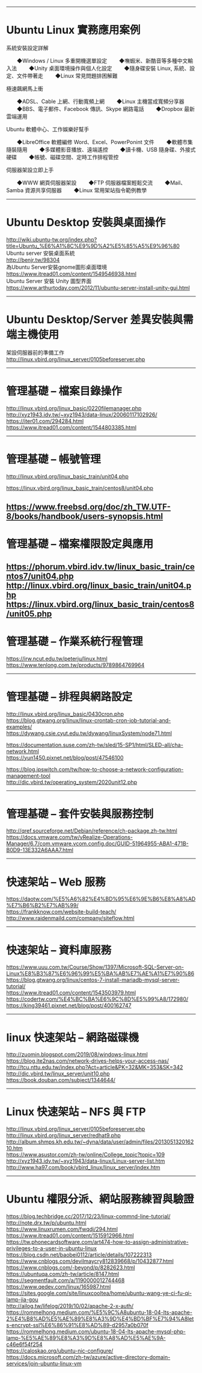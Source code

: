 -----------------------------------------------------------------------
Ubuntu Linux 實務應用案例
===================================================================
系統安裝設定詳解

　　◆Windows / Linux 多重開機選單設定
　　◆嘸蝦米、新酷音等多種中文輸入法
　　◆Unity 桌面環境操作與個人化設定
　　◆隨身碟安裝 Linux, 系統、設定、文件帶著走
　　◆Linux 常見問題排困解難

極速飆網馬上衝

　　◆ADSL、Cable 上網、行動寬頻上網
　　◆Linux 主機當成寬頻分享器
　　◆BBS、電子郵件、Facebook 傳訊、Skype 網路電話
　　◆Dropbox 最新雲端運用

Ubuntu 軟體中心、工作娛樂好幫手

　　◆LibreOffice 軟體編修 Word、Excel、PowerPonint 文件
　　◆軟體市集隨裝隨用
　　◆多媒體影音播放、遠端遙控
　　◆讀卡機、USB 隨身碟、外接式硬碟
　　◆帳號、磁碟空間、定時工作排程管控

伺服器架設立即上手

　　◆WWW 網頁伺服器架設
　　◆FTP 伺服器檔案輕鬆交流
　　◆Mail、Samba 資源共享伺服器
　　◆Linux 常用架站指令範例教學


-----------------------------------------------------------------------
Ubuntu Desktop 安裝與桌面操作
===================================================================

http://wiki.ubuntu-tw.org/index.php?title=Ubuntu_%E6%A1%8C%E9%9D%A2%E5%85%A5%E9%96%80   
Ubuntu server 安裝桌面系統   
http://benjr.tw/98304   
為Ubuntu Server安裝gnome圖形桌面環境   
https://www.itread01.com/content/1549546938.html   
Ubuntu Server 安裝 Unity 圖型界面   
https://www.arthurtoday.com/2012/11/ubuntu-server-install-unity-gui.html   

-----------------------------------------------------------------------
Ubuntu Desktop/Server 差異安裝與需端主機使用
===================================================================
架設伺服器前的準備工作   
http://linux.vbird.org/linux_server/0105beforeserver.php   

-----------------------------------------------------------------------
管理基礎 – 檔案目錄操作
===================================================================

http://linux.vbird.org/linux_basic/0220filemanager.php   
http://xyz1943.idv.tw/~xyz1943/data-linux/20060117102926/   
https://iter01.com/294284.html   
https://www.itread01.com/content/1544803385.html   



-----------------------------------------------------------------------
管理基礎 – 帳號管理
===================================================================

http://linux.vbird.org/linux_basic_train/unit04.php   

https://linux.vbird.org/linux_basic_train/centos8/unit04.php   

https://www.freebsd.org/doc/zh_TW.UTF-8/books/handbook/users-synopsis.html   
-----------------------------------------------------------------------
管理基礎 – 檔案權限設定與應用
===================================================================
https://phorum.vbird.idv.tw/linux_basic_train/centos7/unit04.php   
http://linux.vbird.org/linux_basic_train/unit04.php   
https://linux.vbird.org/linux_basic_train/centos8/unit05.php   
-----------------------------------------------------------------------
管理基礎 – 作業系統行程管理
===================================================================
https://irw.ncut.edu.tw/peterju/linux.html   
https://www.tenlong.com.tw/products/9789864769964   


-----------------------------------------------------------------------
管理基礎 – 排程與網路設定
===================================================================
http://linux.vbird.org/linux_basic/0430cron.php   
https://blog.gtwang.org/linux/linux-crontab-cron-job-tutorial-and-examples/   
https://dywang.csie.cyut.edu.tw/dywang/linuxSystem/node71.html   

https://documentation.suse.com/zh-tw/sled/15-SP1/html/SLED-all/cha-network.html   
https://yun1450.pixnet.net/blog/post/47546100   

https://blog.ipswitch.com/tw/how-to-choose-a-network-configuration-management-tool   
http://dic.vbird.tw/operating_system/2020unit12.php   

-----------------------------------------------------------------------
管理基礎 – 套件安裝與服務控制
===================================================================

http://qref.sourceforge.net/Debian/reference/ch-package.zh-tw.html   
https://docs.vmware.com/tw/vRealize-Operations-Manager/6.7/com.vmware.vcom.config.doc/GUID-51964955-ABA1-471B-B0D9-13E332A6AAA7.html   



-----------------------------------------------------------------------
快速架站 – Web 服務
===================================================================
https://daotw.com/%E5%A6%82%E4%BD%95%E6%9E%B6%E8%A8%AD%E7%B6%B2%E7%AB%99/   
https://frankknow.com/website-build-teach/   
http://www.raidenmaild.com/company/siteflow.html   

-----------------------------------------------------------------------
快速架站 – 資料庫服務
===================================================================
https://www.uuu.com.tw/Course/Show/1397/Microsoft-SQL-Server-on-Linux%E8%B3%87%E6%96%99%E5%BA%AB%E7%AE%A1%E7%90%86   
https://blog.gtwang.org/linux/centos-7-install-mariadb-mysql-server-tutorial/   
https://www.itread01.com/content/1543503979.html   
https://codertw.com/%E4%BC%BA%E6%9C%8D%E5%99%A8/172980/   
https://king39461.pixnet.net/blog/post/400162747   

-----------------------------------------------------------------------
linux 快速架站 – 網路磁碟機
===================================================================
http://zuomin.blogspot.com/2019/08/windows-linux.html   
https://blog.ite2nas.com/network-drives-helps-your-access-nas/   
http://tcu.nttu.edu.tw/index.php?Act=article&PK=32&MK=353&SK=342   
http://dic.vbird.tw/linux_server/unit10.php   
https://book.douban.com/subject/1344644/   



-----------------------------------------------------------------------
Linux 快速架站 – NFS 與 FTP
===================================================================
http://linux.vbird.org/linux_server/0105beforeserver.php   
http://linux.vbird.org/linux_server/redhat9.php   
http://album.shmps.kh.edu.tw/~dyna/data/user/admin/files/201305132016210.htm   
https://www.asustor.com/zh-tw/online/College_topic?topic=109   
http://xyz1943.idv.tw/~xyz1943/data-linux/Linux-server-list.htm   
http://www.ha97.com/book/vbird_linux/linux_server/index.htm   



-----------------------------------------------------------------------
Ubuntu 權限分派、網站服務練習與驗證
===================================================================
https://blog.techbridge.cc/2017/12/23/linux-commnd-line-tutorial/   
http://note.drx.tw/p/ubuntu.html   
https://www.linuxrumen.com/fwqdj/294.html   
https://www.itread01.com/content/1515912966.html   
https://tw.phonecardsoftware.com/art474-how-to-assign-administrative-privileges-to-a-user-in-ubuntu-linux   
https://blog.csdn.net/baobei0112/article/details/107222313   
https://www.cnblogs.com/devilmaycry812839668/p/10432877.html   
https://www.cnblogs.com/-beyond/p/8282623.html   
https://ubuntuqa.com/zh-tw/article/8147.html   
https://segmentfault.com/a/1190000012744468   
https://www.qedev.com/linux/165987.html   
https://sites.google.com/site/linuxcooltea/home/ubuntu-wang-ye-ci-fu-qi-lamp-jia-gou   
http://ailog.tw/lifelog/2019/10/02/apache-2-x-auth/   
https://rommelhong.medium.com/%E5%9C%A8ubuntu-18-04-lts-apache-2%E4%B8%AD%E5%AE%89%E8%A3%9D%E4%BD%BF%E7%94%A8lets-encrypt-ssl%E6%86%91%E8%AD%89-d2957a0b070f   
https://rommelhong.medium.com/ubuntu-18-04-lts-apache-mysql-php-lamp-%E5%AE%89%E8%A3%9D%E8%A8%AD%E5%AE%9A-c46e6f54f254   
https://caloskao.org/ubuntu-nic-configure/   
https://docs.microsoft.com/zh-tw/azure/active-directory-domain-services/join-ubuntu-linux-vm   


